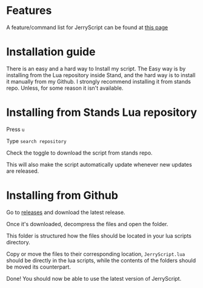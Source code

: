 # Features

A feature/command list for JerryScript can be found at [this page](https://raw.githubusercontent.com/Jerrrry123/JerryScript/main/commandList.txt)

# Installation guide

There is an easy and a hard way to Install my script. The Easy way is by installing from the Lua repository inside Stand, and the hard way is to install it manually from my Github. I strongly recommend installing it from stands repo. Unless, for some reason it isn't available.

# Installing from Stands Lua repository

Press `u`

Type `search repository`

Check the toggle to download the script from stands repo.

This will also make the script automatically update whenever new updates are released.


# Installing from Github

Go to [releases](https://github.com/Jerrrry123/JerryScript/releases) and download the latest release.

Once it's downloaded, decompress the files and open the folder.

This folder is structured how the files should be located in your lua scripts directory.

Copy or move the files to their corresponding location, `JerryScript.lua` should be directly in the lua scripts, while the contents of the folders should be moved its counterpart.



Done! You should now be able to use the latest version of JerryScript.
